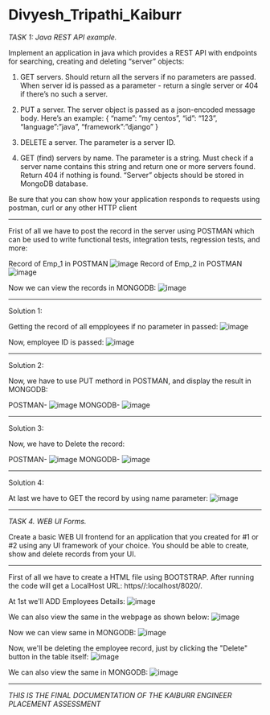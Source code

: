 # Divyesh_Tripathi_Kaiburr

*TASK 1: Java REST API example.*

Implement an application in java which provides a REST API with endpoints for searching, creating and deleting “server” objects:

1. GET servers. Should return all the servers if no parameters are passed. When server id is passed as a parameter - return a single server or 404 if there’s no such a server. 

2.  PUT a server. The server object is passed as a json-encoded message body. Here’s an example: 
{ 
“name”: ”my centos”, 
“id”: “123”, 
“language”:”java”, 
“framework”:”django” 
} 

3. DELETE a server. The parameter is a server ID.

4. GET (find) servers by name. The parameter is a string. Must check if a server name contains this string and return one or more servers found. Return 404 if nothing is found. “Server” objects should be stored in MongoDB database. 

Be sure that you can show how your application responds to requests using postman, curl or any other HTTP client


*************************************************************************************


Frist of all we have to post the record in the server using POSTMAN which can be used to write functional tests, integration tests, regression tests, and more:

Record of Emp_1 in POSTMAN
![image](https://user-images.githubusercontent.com/63108640/228601888-15da322a-6657-45f9-acc7-93a1de437c47.png)
Record of Emp_2 in POSTMAN
![image](https://user-images.githubusercontent.com/63108640/228602089-1823e027-cfdc-4816-b515-849a55c4a223.png)

Now we can view the records in MONGODB:
![image](https://user-images.githubusercontent.com/63108640/228602784-7d1d3ce2-e96d-4e92-bdf8-6f239bd8bd2f.png)

**********************************************

Solution 1:

Getting the record of all empployees if no parameter in passed:
![image](https://user-images.githubusercontent.com/63108640/228603763-92e0a84c-2f87-45ab-a0e7-8de9e4f636e1.png)

Now, employee ID is passed:
![image](https://user-images.githubusercontent.com/63108640/228603968-aaf79b4d-ec58-464b-ba64-847376fd6112.png)

**********************************************

Solution 2:

Now, we have to use PUT methord in POSTMAN, and display the result in MONGODB:

POSTMAN-
![image](https://user-images.githubusercontent.com/63108640/228604424-c0e948d4-14db-4464-a654-8cd5886f6188.png)
MONGODB-
![image](https://user-images.githubusercontent.com/63108640/228604747-f1ae64fa-2fab-4a26-88db-2c106ec4d724.png)

**********************************************

Solution 3:

Now, we have to Delete the record:

POSTMAN-
![image](https://user-images.githubusercontent.com/63108640/228605293-a4771b3e-90de-4763-8429-9ee2cad8e62f.png)
MONGODB-
![image](https://user-images.githubusercontent.com/63108640/228605397-52551d5a-2202-4429-b412-12a4d48aec6e.png)

**********************************************

Solution 4:

At last we have to GET the record by using name parameter:
![image](https://user-images.githubusercontent.com/63108640/228605706-5c0c62cd-88ff-42d2-8019-0a795653e61e.png)

*******************************************

*TASK 4. WEB UI Forms.*

Create a basic WEB UI frontend for an application that you created for #1 or #2 using any UI framework of your choice. You should be able to create, show and delete records from your UI.

*********************************************

First of all we have to create a HTML file using BOOTSTRAP. After running the code will get a LocalHost URL: https//:localhost/8020/.

At 1st we'll ADD Employees Details:
![image](https://user-images.githubusercontent.com/63108640/228610735-6ee404b2-f19e-451b-b156-eeaff49343e5.png)

We can also view the same in the webpage as shown below:
![image](https://user-images.githubusercontent.com/63108640/228610945-96cb319b-71f7-405d-b017-357635f69331.png)

Now we can view same in MONGODB:
![image](https://user-images.githubusercontent.com/63108640/228611076-be62c74b-2b5f-4368-9579-814dc391785c.png)

Now, we'll be deleting the employee record, just by clicking the "Delete" button in the table itself:
![image](https://user-images.githubusercontent.com/63108640/228611574-19a82e72-eb97-4f93-9bd6-9d3f5357220d.png)

We can also view the same in MONGODB:
![image](https://user-images.githubusercontent.com/63108640/228611675-84010b48-4b59-48ac-bcdc-990832be9de9.png)

**************************************************************

*THIS IS THE FINAL DOCUMENTATION OF THE KAIBURR ENGINEER PLACEMENT ASSESSMENT*
